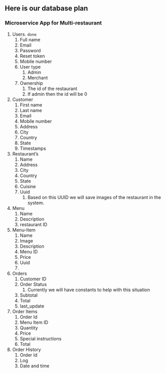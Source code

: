 ## Here is our database plan

### Microservice App for Multi-restaurant 

1. Users.   `done`
    1. Full name
    2. Email
    3. Password
    4. Reset token
    5. Mobile number
    6. User type
        1. Admin
        2. Merchant
    7. Ownership
        1. The id of the restaurant
        2. If admin then the id will be 0
2. Customer
    1. First name
    2. Last name
    3. Email
    4. Mobile number
    5. Address
    6. City 
    7. Country
    8. State
    9. Timestamps
3. Restaurant’s
    1. Name
    2. Address
    3. City
    4. Country 
    5. State
    6. Cuisine
    7. Uuid
        1. Based on this UUID we will save images of the restaurant in the system. 
4. Menu
    1. Name
    2. Description
    3. restaurant ID
5. Menu-Item
    1. Name
    2. Image
    3. Description
    4. Menu ID
    5. Price
    6. Uuid
    7. 
6. Orders
    1. Customer ID
    2. Order Status
        1. Currently we will have constants to help with this situation
    3. Subtotal
    4. Total
    5. last_update
7. Order Items
    1. Order Id
    2. Menu Item ID
    3. Quantity
    4. Price
    5. Special instructions
    6. Total
8. Order History
    1. Order Id
    2. Log
    3. Date and time
